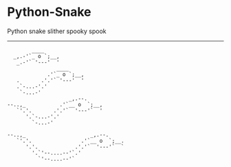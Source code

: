 # Python-Snake
Python snake slither spooky spook

***

            ____
      _,.-'`_ o `;__,                
       _.-'` '---'  '
                    ____
                 .'`_ o `;__,
       .       .'.'` '---'  '            
       .`-...-'.'
        `-...-'
                        _,.--.
    --..,_           .'`__ o  `;__,
       `'.'.       .'.'`  '---'`  '          
          '.`-...-'.'
            `-...-'

    --..,_                     _,.--.
       `'.'.                .'`__ o  `;__.      
          '.'.            .'.'`  '---'`  `
            '.`'--....--'`.'
              `'--....--'`
